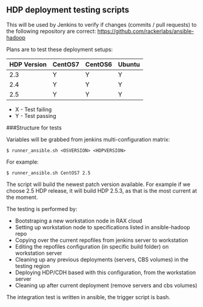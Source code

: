 ## HDP deployment testing scripts

This will be used by Jenkins to verify if changes (commits / pull requests) to the following repository are correct:
https://github.com/rackerlabs/ansible-hadoop

Plans are to test these deployment setups:


| HDP Version  | CentOS7 | CentOS6 | Ubuntu |
| ------------ | ------- | ------ | ------- |
| 2.3  | Y  | Y  | Y  |
| 2.4  | Y  | Y  | Y  |
| 2.5  | Y  | Y  | Y  |


* X - Test failing
* Y - Test passing


###Structure for tests

Variables will be grabbed from jenkins multi-configuration matrix:

```
$ runner_ansible.sh <OSVERSION> <HDPVERSION>
```


For example:

```
$ runner_ansible.sh CentOS7 2.5
```

The script will build the newest patch version available. For example if we choose 2.5 HDP release, it will build HDP 2.5.3, as that is the most current at the moment.


The testing is performed by: 
* Bootstraping a new workstation node in RAX cloud
* Setting up workstation node to specifications listed in ansible-hadoop repo
* Copying over the current repofiles from jenkins server to workstation
* Editing the repofiles configuration (in specific build folder) on workstation server
* Cleaning up any previous deployments (servers, CBS volumes) in the testing region
* Deploying HDP/CDH based with this configuration, from the workstation server
* Cleaning up after current deployment (remove servers and cbs volumes)

The integration test is written in ansible, the trigger script is bash.


